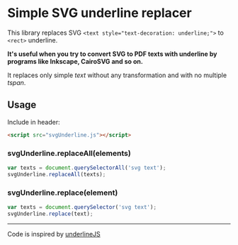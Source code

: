 # Simple SVG underline replacer

This library replaces SVG ```<text style="text-decoration: underline;">``` to ```<rect>``` underline. 

**It's useful when you try to convert SVG to PDF texts with underline by programs like Inkscape, CairoSVG and so on.** 

It replaces only simple *text* without any transformation and with no multiple *tspan*.

## Usage

Include in header:
```html
<script src="svgUnderline.js"></script>
```

### svgUnderline.replaceAll(elements)
```javascript
var texts = document.querySelectorAll('svg text');
svgUnderline.replaceAll(texts);
```

### svgUnderline.replace(element)
```javascript
var texts = document.querySelector('svg text');
svgUnderline.replace(text);
```
---

Code is inspired by [underlineJS](https://github.com/wentin/underlineJS)
